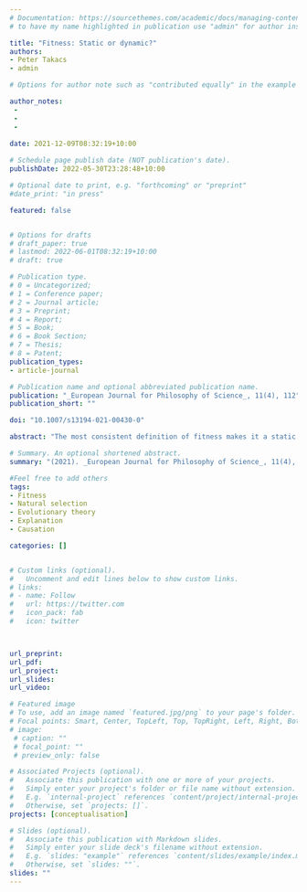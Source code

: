 ```yaml
---
# Documentation: https://sourcethemes.com/academic/docs/managing-content/
# to have my name highlighted in publication use "admin" for author instead of Pierrick Bourrat

title: "Fitness: Static or dynamic?"
authors:
- Peter Takacs
- admin

# Options for author note such as "contributed equally" in the example below, assuming they are three authors, the third author is corresponding author.

author_notes:
 - 
 - 
 - 
 
date: 2021-12-09T08:32:19+10:00

# Schedule page publish date (NOT publication's date).
publishDate: 2022-05-30T23:28:48+10:00

# Optional date to print, e.g. "forthcoming" or "preprint"
#date_print: "in press"

featured: false


# Options for drafts
# draft_paper: true
# lastmod: 2022-06-01T08:32:19+10:00
# draft: true

# Publication type.
# 0 = Uncategorized;
# 1 = Conference paper;
# 2 = Journal article;
# 3 = Preprint;
# 4 = Report;
# 5 = Book;
# 6 = Book Section;
# 7 = Thesis;
# 8 = Patent;
publication_types:
- article-journal

# Publication name and optional abbreviated publication name.
publication: "_European Journal for Philosophy of Science_, 11(4), 112"
publication_short: ""

doi: "10.1007/s13194-021-00430-0"

abstract: "The most consistent definition of fitness makes it a static property of organisms. However, this is not how fitness is used in many evolutionary models. In those models, fitness is permitted to vary with an organism’s circumstances. According to this second conception, fitness is dynamic. There is consequently tension between these two conceptions of fitness. One recently proposed solution suggests resorting to conditional properties. We argue, however, that this solution is unsatisfactory. Using a very simple model, we show that it can lead to incompatible fitness values and indecision about whether selection actually occurs."

# Summary. An optional shortened abstract.
summary: "(2021). _European Journal for Philosophy of Science_, 11(4), 112"

#Feel free to add others
tags:
- Fitness
- Natural selection
- Evolutionary theory
- Explanation
- Causation

categories: []


# Custom links (optional).
#   Uncomment and edit lines below to show custom links.
# links:
# - name: Follow
#   url: https://twitter.com
#   icon_pack: fab
#   icon: twitter



url_preprint:
url_pdf:
url_project:
url_slides:
url_video:

# Featured image
# To use, add an image named `featured.jpg/png` to your page's folder. 
# Focal points: Smart, Center, TopLeft, Top, TopRight, Left, Right, BottomLeft, Bottom, BottomRight.
# image:
 # caption: ""
 # focal_point: ""
 # preview_only: false

# Associated Projects (optional).
#   Associate this publication with one or more of your projects.
#   Simply enter your project's folder or file name without extension.
#   E.g. `internal-project` references `content/project/internal-project/index.md`.
#   Otherwise, set `projects: []`.
projects: [conceptualisation]

# Slides (optional).
#   Associate this publication with Markdown slides.
#   Simply enter your slide deck's filename without extension.
#   E.g. `slides: "example"` references `content/slides/example/index.md`.
#   Otherwise, set `slides: ""`.
slides: ""
---
```



